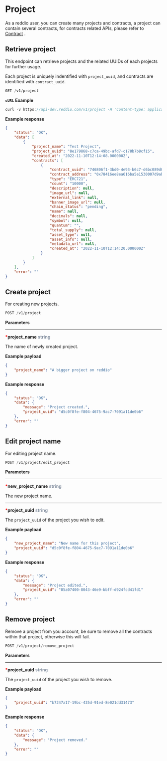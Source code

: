 
# Project

As a reddio user, you can create many projects and contracts, a project can contain several contracts, for contracts related APIs, please refer to [Contract](contract) .

## Retrieve project

This endpoint can retrieve projects and the related UUIDs of each projects for further usage.

Each project is uniquely indentified with `project_uuid`, and contracts are identified with `contract_uuid`.

```jsx
GET /v1/project
```

**`cURL` Example**

```jsx
curl -v https://api-dev.reddio.com/v1/project -H 'content-type: application/json' -H 'x-api-key: rk-xxxxxx-4326-4b58-ae69-xxxxxxxx'
```

**Example response**

```json
{
    "status": "OK",
    "data": [
        {
            "project_name": "Test Project",
            "project_uuid": "8e179868-c7ca-49bc-afd7-c178b7b8cf15",
            "created_at": "2022-11-10T12:14:08.000000Z",
            "contracts": [
                {
                    "contract_uuid": "746806f1-3bd0-4e93-b6c7-d6bc089d0b34",
                    "contract_address": "0x78416ee8ea616ba5e1530007d9abc9766a24146a",
                    "type": "ERC721",
                    "count": "10000",
                    "description": null,
                    "image_url": null,
                    "external_link": null,
                    "banner_image_url": null,
                    "chain_status": "pending",
                    "name": null,
                    "decimals": null,
                    "symbol": null,
                    "quantum": "",
                    "total_supply": null,
                    "asset_type": null,
                    "asset_info": null,
                    "metadata_url": null,
                    "created_at": "2022-11-10T12:14:20.000000Z"
                }
            ]
        }
    ],
    "error": ""
}
```

## Create project

For creating new projects.

```jsx
POST /v1/project
```

**Parameters**

---

<strong style='color:red'>*</strong>**project_name** <strong style='color:#8792a2'>string</strong>

The name of newly created project.

**Example payload**
```json
{
    "project_name": "A bigger project on reddio"
}
```

**Example response**
```json
{
    "status": "OK",
    "data": {
        "message": "Project created.",
        "project_uuid": "d5c0f8fe-f804-4675-9ac7-7091a11de0b6"
    },
    "error": ""
}
```

## Edit project name

For editing project name.

```jsx
POST /v1/project/edit_project
```

**Parameters**

---

<strong style='color:red'>*</strong>**new_project_name** <strong style='color:#8792a2'>string</strong>

The new project name.

---

<strong style='color:red'>*</strong>**project_uuid** <strong style='color:#8792a2'>string</strong>

The `project_uuid` of the project you wish to edit.

**Example payload**
```json
{
    "new_project_name": "New name for this project",
	"project_uuid": "d5c0f8fe-f804-4675-9ac7-7091a11de0b6"
}
```

**Example response**

```json
{
    "status": "OK",
    "data": {
        "message": "Project edited.",
        "project_uuid": "05a07400-8043-46e9-bbff-d924fcd41fd1"
    },
    "error": ""
}
```

## Remove project

Remove a project from you account, be sure to remove all the contracts within that project, otherwise this will fail.

```jsx
POST /v1/project/remove_project
```

**Parameters**

---

<strong style='color:red'>*</strong>**project_uuid** <strong style='color:#8792a2'>string</strong>

The `project_uuid` of the project you wish to remove.

**Example payload**
```json
{
    "project_uuid": "b7247a17-19bc-435d-91ed-8e021dd31473"
}
```

**Example response**

```json
{
    "status": "OK",
    "data": {
        "message": "Project removed."
    },
    "error": ""
}
```